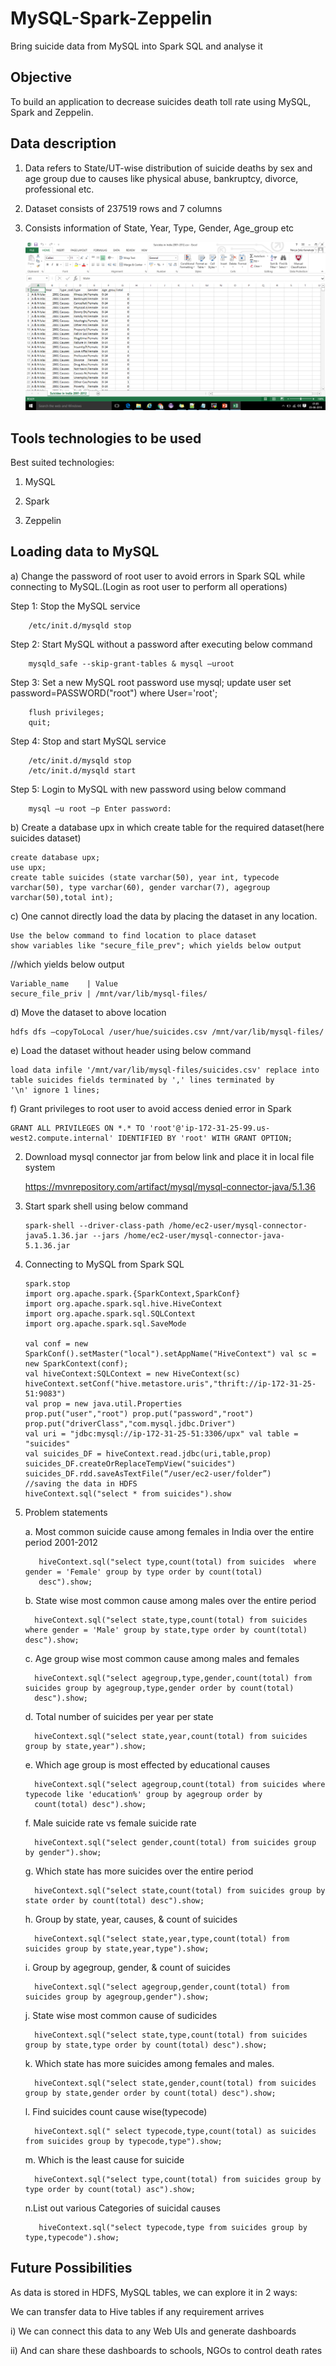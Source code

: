 # MySQL-Spark-Zeppelin

Bring suicide data from MySQL into Spark SQL and analyse it

## Objective

To build an application to decrease suicides death toll rate using MySQL, Spark and Zeppelin.

## Data description

1. Data refers to State/UT-wise distribution of suicide deaths by sex and age group due to causes like physical abuse, bankruptcy,
   divorce, professional etc.

2. Dataset consists of 237519 rows and 7 columns

3. Consists information of State, Year, Type, Gender, Age_group etc
   
   ![alt text](images/output1.png)
   
## Tools technologies to be used

Best suited technologies:

 1. MySQL
 
 2. Spark
 
 3. Zeppelin

## Loading data to MySQL 

a)  Change the password of root user to avoid errors in Spark SQL while connecting to MySQL.(Login as root user to perform all    operations) 

Step 1: Stop the MySQL service 
        
        /etc/init.d/mysqld stop 

Step 2: Start MySQL without a password after executing below command 
        
        mysqld_safe --skip-grant-tables & mysql –uroot

Step 3: Set a new MySQL root password use mysql; update user set password=PASSWORD("root") where User='root'; 

        flush privileges; 
        quit;

Step 4: Stop and start MySQL service 
        
        /etc/init.d/mysqld stop 
        /etc/init.d/mysqld start 

Step 5: Login to MySQL with new password using below command 

        mysql –u root –p Enter password: 

b)  Create a database upx in which create table for the required dataset(here suicides dataset) 
    
    create database upx; 
    use upx; 
    create table suicides (state varchar(50), year int, typecode varchar(50), type varchar(60), gender varchar(7), agegroup      
    varchar(50),total int); 

c) One cannot directly load the data by placing the dataset in any location. 

    Use the below command to find location to place dataset 
    show variables like "secure_file_prev"; which yields below output 
    
   //which yields below output
   
    Variable_name    | Value                    
    secure_file_priv | /mnt/var/lib/mysql-files/ 
 
d) Move the dataset to above location 
    
    hdfs dfs –copyToLocal /user/hue/suicides.csv /mnt/var/lib/mysql-files/ 

e)  Load the dataset without header using below command 
   
    load data infile '/mnt/var/lib/mysql-files/suicides.csv' replace into table suicides fields terminated by ',' lines terminated by   
    '\n' ignore 1 lines;

f) Grant privileges to root user to avoid access denied error in Spark 
   
    GRANT ALL PRIVILEGES ON *.* TO 'root'@'ip-172-31-25-99.us-west2.compute.internal' IDENTIFIED BY 'root' WITH GRANT OPTION;  

2) Download mysql connector jar from below link and place it in local file system
    
   https://mvnrepository.com/artifact/mysql/mysql-connector-java/5.1.36  

3) Start spark shell using below command 
   
       spark-shell --driver-class-path /home/ec2-user/mysql-connector-java5.1.36.jar --jars /home/ec2-user/mysql-connector-java-  
       5.1.36.jar  

4) Connecting to MySQL from Spark SQL 
         
       spark.stop 
       import org.apache.spark.{SparkContext,SparkConf} 
       import org.apache.spark.sql.hive.HiveContext
       import org.apache.spark.sql.SQLContext 
       import org.apache.spark.sql.SaveMode  

       val conf = new SparkConf().setMaster("local").setAppName("HiveContext") val sc = new SparkContext(conf); 
       val hiveContext:SQLContext = new HiveContext(sc) 
       hiveContext.setConf("hive.metastore.uris","thrift://ip-172-31-25-51:9083")  
       val prop = new java.util.Properties 
       prop.put("user","root") prop.put("password","root")
       prop.put("driverClass","com.mysql.jdbc.Driver") 
       val uri = "jdbc:mysql://ip-172-31-25-51:3306/upx" val table = "suicides"  
       val suicides_DF = hiveContext.read.jdbc(uri,table,prop) 
       suicides_DF.createOrReplaceTempView("suicides") 
       suicides_DF.rdd.saveAsTextFile(“/user/ec2-user/folder”)            //saving the data in HDFS  
       hiveContext.sql("select * from suicides").show  

5) Problem statements 

      a. Most common suicide cause among females in India over the entire period 2001-2012  
          
          hiveContext.sql("select type,count(total) from suicides  where gender = 'Female' group by type order by count(total) 
          desc").show; 

      b. State wise most common cause among males over the entire period  
          
         hiveContext.sql("select state,type,count(total) from suicides  where gender = 'Male' group by state,type order by count(total)           desc").show;  

      c. Age group wise most common cause among males and females  
          
         hiveContext.sql("select agegroup,type,gender,count(total) from suicides group by agegroup,type,gender order by count(total) 
         desc").show;  

      d. Total number of suicides per year per state  
 
         hiveContext.sql("select state,year,count(total) from suicides group by state,year").show;  

      e. Which age group is most effected by educational causes  
 
         hiveContext.sql("select agegroup,count(total) from suicides where typecode like 'education%' group by agegroup order by     
         count(total) desc").show;  

      f. Male suicide rate vs female suicide rate  
         
         hiveContext.sql("select gender,count(total) from suicides group by gender").show;

      g. Which state has more suicides over the entire period  

         hiveContext.sql("select state,count(total) from suicides group by state order by count(total) desc").show; 

      h. Group by state, year, causes, & count of suicides  

         hiveContext.sql("select state,year,type,count(total) from suicides group by state,year,type").show; 

     i. Group by agegroup, gender, & count of suicides  

         hiveContext.sql("select agegroup,gender,count(total) from suicides group by agegroup,gender").show;  

     j. State wise most common cause of sudicides  
         
         hiveContext.sql("select state,type,count(total) from suicides group by state,type order by count(total) desc").show; 

     k. Which state has more suicides among females and males.  
         
         hiveContext.sql("select state,gender,count(total) from suicides group by state,gender order by count(total) desc").show; 

     l. Find suicides count cause wise(typecode)  

         hiveContext.sql(" select typecode,type,count(total) as suicides  from suicides group by typecode,type").show;  

      m. Which is the least cause for suicide  
         
         hiveContext.sql("select type,count(total) from suicides group by type order by count(total) asc").show; 

      n.List out various Categories of suicidal causes 

          hiveContext.sql("select typecode,type from suicides group by type,typecode").show;
          
          
  ## Future Possibilities
  
  As data is stored in HDFS, MySQL tables, we can explore it in 2 ways:

We can transfer data to Hive tables if any requirement arrives

i) We can connect this data to any Web UIs and generate dashboards

ii) And can share these dashboards to schools, NGOs to control death rates

